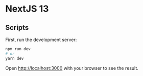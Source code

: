 # NextJS 13

## Scripts

First, run the development server:

```bash
npm run dev
# or
yarn dev
```

Open [http://localhost:3000](http://localhost:3000) with your browser to see the result.